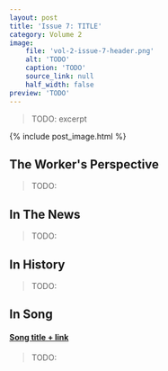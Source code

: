 ```yaml
---
layout: post
title: 'Issue 7: TITLE'
category: Volume 2
image:
    file: 'vol-2-issue-7-header.png'
    alt: 'TODO'
    caption: 'TODO'
    source_link: null
    half_width: false
preview: 'TODO'
---
```


> TODO: excerpt

<!--excerpt-->

{% include post_image.html %}

## The Worker's Perspective

> TODO:

## In The News

> TODO:

## In History

> TODO:

## In Song

#### [Song title + link]()

> TODO:

